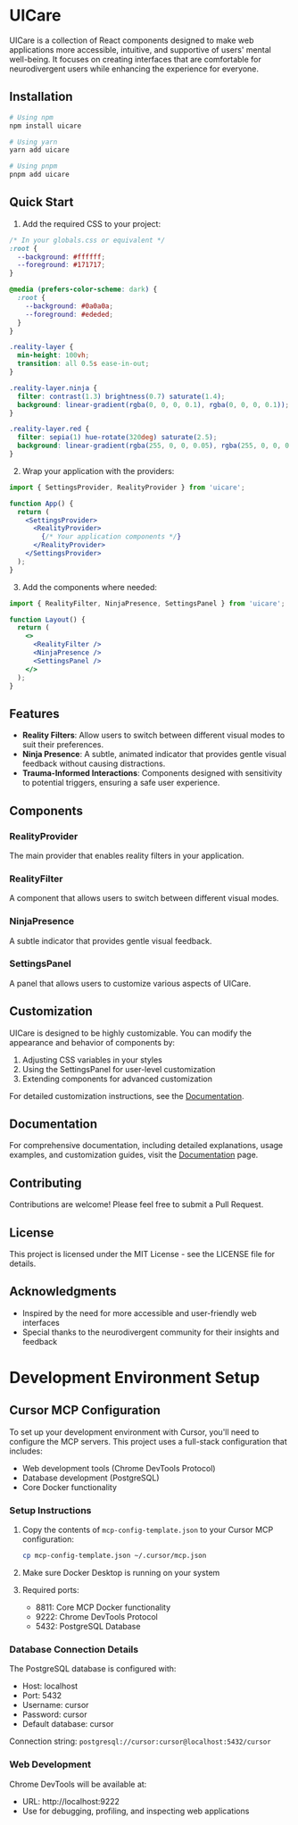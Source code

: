# UICare

UICare is a collection of React components designed to make web applications more accessible, intuitive, and supportive of users' mental well-being. It focuses on creating interfaces that are comfortable for neurodivergent users while enhancing the experience for everyone.

## Installation

```bash
# Using npm
npm install uicare

# Using yarn
yarn add uicare

# Using pnpm
pnpm add uicare
```

## Quick Start

1. Add the required CSS to your project:
```css
/* In your globals.css or equivalent */
:root {
  --background: #ffffff;
  --foreground: #171717;
}

@media (prefers-color-scheme: dark) {
  :root {
    --background: #0a0a0a;
    --foreground: #ededed;
  }
}

.reality-layer {
  min-height: 100vh;
  transition: all 0.5s ease-in-out;
}

.reality-layer.ninja {
  filter: contrast(1.3) brightness(0.7) saturate(1.4);
  background: linear-gradient(rgba(0, 0, 0, 0.1), rgba(0, 0, 0, 0.1));
}

.reality-layer.red {
  filter: sepia(1) hue-rotate(320deg) saturate(2.5);
  background: linear-gradient(rgba(255, 0, 0, 0.05), rgba(255, 0, 0, 0.05));
}
```

2. Wrap your application with the providers:
```jsx
import { SettingsProvider, RealityProvider } from 'uicare';

function App() {
  return (
    <SettingsProvider>
      <RealityProvider>
        {/* Your application components */}
      </RealityProvider>
    </SettingsProvider>
  );
}
```

3. Add the components where needed:
```jsx
import { RealityFilter, NinjaPresence, SettingsPanel } from 'uicare';

function Layout() {
  return (
    <>
      <RealityFilter />
      <NinjaPresence />
      <SettingsPanel />
    </>
  );
}
```

## Features

- **Reality Filters**: Allow users to switch between different visual modes to suit their preferences.
- **Ninja Presence**: A subtle, animated indicator that provides gentle visual feedback without causing distractions.
- **Trauma-Informed Interactions**: Components designed with sensitivity to potential triggers, ensuring a safe user experience.

## Components

### RealityProvider
The main provider that enables reality filters in your application.

### RealityFilter
A component that allows users to switch between different visual modes.

### NinjaPresence
A subtle indicator that provides gentle visual feedback.

### SettingsPanel
A panel that allows users to customize various aspects of UICare.

## Customization

UICare is designed to be highly customizable. You can modify the appearance and behavior of components by:

1. Adjusting CSS variables in your styles
2. Using the SettingsPanel for user-level customization
3. Extending components for advanced customization

For detailed customization instructions, see the [Documentation](/documentation).

## Documentation

For comprehensive documentation, including detailed explanations, usage examples, and customization guides, visit the [Documentation](/documentation) page.

## Contributing

Contributions are welcome! Please feel free to submit a Pull Request.

## License

This project is licensed under the MIT License - see the LICENSE file for details.

## Acknowledgments

- Inspired by the need for more accessible and user-friendly web interfaces
- Special thanks to the neurodivergent community for their insights and feedback

# Development Environment Setup

## Cursor MCP Configuration

To set up your development environment with Cursor, you'll need to configure the MCP servers. This project uses a full-stack configuration that includes:

- Web development tools (Chrome DevTools Protocol)
- Database development (PostgreSQL)
- Core Docker functionality

### Setup Instructions

1. Copy the contents of `mcp-config-template.json` to your Cursor MCP configuration:
   ```bash
   cp mcp-config-template.json ~/.cursor/mcp.json
   ```

2. Make sure Docker Desktop is running on your system

3. Required ports:
   - 8811: Core MCP Docker functionality
   - 9222: Chrome DevTools Protocol
   - 5432: PostgreSQL Database

### Database Connection Details

The PostgreSQL database is configured with:
- Host: localhost
- Port: 5432
- Username: cursor
- Password: cursor
- Default database: cursor

Connection string: `postgresql://cursor:cursor@localhost:5432/cursor`

### Web Development

Chrome DevTools will be available at:
- URL: http://localhost:9222
- Use for debugging, profiling, and inspecting web applications
